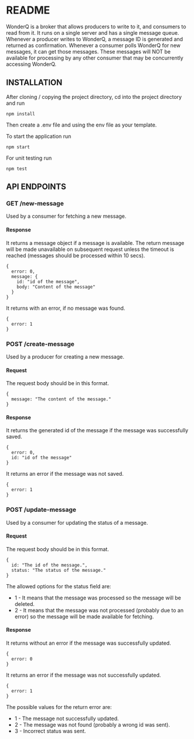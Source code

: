 # README
WonderQ is a broker that allows producers to write to it, and consumers to read from it. It runs on a single server and has a single message queue. Whenever a producer writes to WonderQ, a message ID is generated and returned as confirmation. Whenever a consumer polls WonderQ for new messages, it can get those messages. These messages will NOT be available for processing by any other consumer that may be concurrently accessing WonderQ.
## INSTALLATION
After cloning / copying the project directory, cd into the project directory and run
```
npm install
```
Then create a .env file and using the env file as your template.

To start the application run
```
npm start
```
For unit testing run
```
npm test
```
## API ENDPOINTS
### GET /new-message
Used by a consumer for fetching a new message.
#### Response
It returns a message object if a message is available. The return message will be made unavailable on subsequent request unless the timeout is reached (messages should be processed within 10 secs).
```
{
  error: 0,
  message: {
    id: "id of the message",
    body: "Content of the message"
  }
}
```
It returns with an error, if no message was found.
```
{
  error: 1
}
```
### POST /create-message
Used by a producer for creating a new message.
#### Request
The request body should be in this format.
```
{
  message: "The content of the message."
}
```
#### Response
It returns the generated id of the message if the message was successfully saved.
```
{
  error: 0,
  id: "id of the message"
}
```
It returns an error if the message was not saved.
```
{
  error: 1
}
```
### POST /update-message
Used by a consumer for updating the status of a message.
#### Request
The request body should be in this format.

```
{
  id: "The id of the message.",
  status: "The status of the message."
}
```
The allowed options for the status field are:
- 1  - It means that the message was processed so the message will be deleted.
-  2 - It means that the message was not processed (probably due to an error) so the message will be made available for fetching.
#### Response
It returns without an error if the message was successfully updated.
```
{
  error: 0
}
```
It returns an error if the message was not successfully updated.
```
{
  error: 1
}
```
The possible values for the return error are:
- 1 - The message not successfully updated.
- 2 - The message was not found (probably a wrong id was sent).
- 3 - Incorrect status was sent.